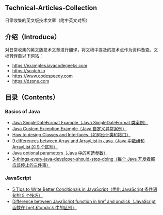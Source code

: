 ## Technical-Articles-Collection
日常收集的英文版技术文章（附中英文对照）

## 介绍（Introduce）
对日常收集的英文版技术文章进行翻译，将文稿中提及的技术点作为资料备查。文稿转译自以下网站：
- https://examples.javacodegeeks.com
- https://scotch.io
- https://www.codespeedy.com
- https://dzone.com

## 目录（Contents）
### Basics of Java
- [Java SimpleDateFormat Example（Java SimpleDateFormat 类案例）](Java-SimpleDateFormat-Example.md)
- [Java Custom Exception Example（Java 自定义异常案例）](Java-Custom-Exception-Example.md)
- [How to design Classes and Interfaces（如何设计类和接口）](How-to-design-Classes-and-Interfaces.md)
- [9 differences between Array and ArrayList in Java（Java 中数组和 ArrayList 的 9 个区别）](9-differences-between-Array-and-ArrayList-in-Java.md)
- [Java optional parameters（Java 中的可选参数）](Java-optional-parameters.md)
- [3-things-every-java-developer-should-stop-doing（每个 Java 开发者都应该停止的三件事）](3-things-every-java-developer-should-stop-doing.md)
  
  
### JavaScript
- [5 Tips to Write Better Conditionals in JavaScript（优化 JavaScript 条件语句的 5 个技巧）](https://github.com/clxering/Technical-Articles-Collection/blob/master/5-Tips-to-Write-Better-Conditionals-in-JavaScript.md)
- [Difference between JavaScript function in href and onclick（JavaScript 函数在 href 和onclick 中的区别）](https://github.com/clxering/Technical-Document-Collection/blob/master/Difference-between-JavaScript-function-in-href-and-onclick.md)
